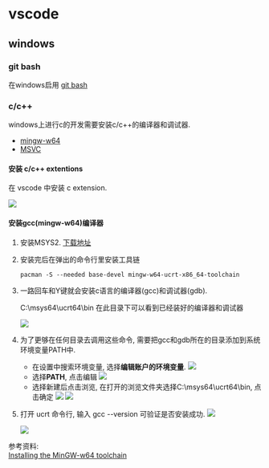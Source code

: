 
# vscode

## windows

### git bash 

在windows启用  [git bash](https://stackoverflow.com/a/50159674)


### c/c++

windows上进行c的开发需要安装c/c++的编译器和调试器. 
- [mingw-w64](http://mingw-w64.org/)
- [MSVC](https://visualstudio.microsoft.com/downloads/#remote-tools-for-visual-studio-2022)


#### 安装 c/c++ extentions

在 vscode 中安装 c extension.

![](attach/Pasted%20image%2020240221160105.png)

#### 安装gcc(mingw-w64)编译器

1. 安装MSYS2. [下载地址](https://github.com/msys2/msys2-installer/releases/download/2024-01-13/msys2-x86_64-20240113.exe)
2. 安装完后在弹出的命令行里安装工具链

	```
	pacman -S --needed base-devel mingw-w64-ucrt-x86_64-toolchain
	```

3. 一路回车和Y键就会安装c语言的编译器(gcc)和调试器(gdb).

	C:\msys64\ucrt64\bin 在此目录下可以看到已经装好的编译器和调试器

	![](attach/Pasted%20image%2020240221153014.png)

4. 为了更够在任何目录去调用这些命令, 需要把gcc和gdb所在的目录添加到系统环境变量PATH中. 
	- 在设置中搜索环境变量, 选择**编辑账户的环境变量**.
		![](attach/Pasted%20image%2020240221153724.png)
	- 选择**PATH**, 点击编辑 
		![](attach/Pasted%20image%2020240221153949.png)
	- 选择新建后点击浏览, 在打开的浏览文件夹选择C:\msys64\ucrt64\bin, 点击确定
		![](attach/Pasted%20image%2020240221154306.png)
		![](attach/Pasted%20image%2020240221154710.png)

5. 打开 ucrt 命令行, 输入 gcc --version 可验证是否安装成功.
	![](attach/Pasted%20image%2020240221155253.png)

	![](attach/Pasted%20image%2020240221155443.png)

参考资料:	  
[Installing the MinGW-w64 toolchain](https://code.visualstudio.com/docs/cpp/config-mingw#_installing-the-mingww64-toolchain)

